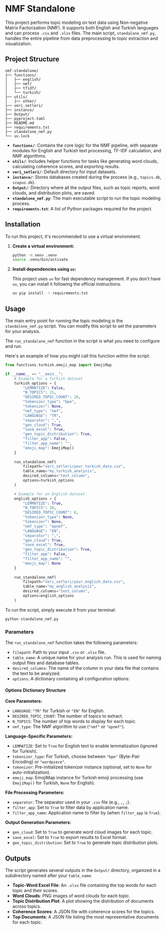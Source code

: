 # NMF Standalone

This project performs topic modeling on text data using Non-negative Matrix Factorization (NMF). It supports both English and Turkish languages and can process `.csv` and `.xlsx` files. The main script, `standalone_nmf.py`, handles the entire pipeline from data preprocessing to topic extraction and visualization.

## Project Structure

```
nmf-standalone/
├── functions/
│   ├── english/
│   ├── nmf/
│   ├── tfidf/
│   └── turkish/
├── utils/
│   ├── other/
├── veri_setleri/
├── instance/
├── Output/
├── pyproject.toml
├── README.md
├── requirements.txt
├── standalone_nmf.py
└── uv.lock
```

-   **`functions/`**: Contains the core logic for the NMF pipeline, with separate modules for English and Turkish text processing, TF-IDF calculation, and NMF algorithms.
-   **`utils/`**: Includes helper functions for tasks like generating word clouds, calculating coherence scores, and exporting results.
-   **`veri_setleri/`**: Default directory for input datasets.
-   **`instance/`**: Stores databases created during the process (e.g., `topics.db`, `scopus.db`).
-   **`Output/`**: Directory where all the output files, such as topic reports, word clouds, and distribution plots, are saved.
-   **`standalone_nmf.py`**: The main executable script to run the topic modeling process.
-   **`requirements.txt`**: A list of Python packages required for the project.

## Installation

To run this project, it's recommended to use a virtual environment.

1.  **Create a virtual environment:**

    ```bash
    python -m venv .venv
    source .venv/bin/activate
    ```

2.  **Install dependencies using `uv`:**

    This project uses `uv` for fast dependency management. If you don't have `uv`, you can install it following the official instructions.

    ```bash
    uv pip install -r requirements.txt
    ```

## Usage

The main entry point for running the topic modeling is the `standalone_nmf.py` script. You can modify this script to set the parameters for your analysis.

The `run_standalone_nmf` function in the script is what you need to configure and run.

Here's an example of how you might call this function within the script:

```python
from functions.turkish.emoji_map import EmojiMap

if __name__ == "__main__":
    # Example for a Turkish dataset
    turkish_options = {
        "LEMMATIZE": False,
        "N_TOPICS": 15,
        "DESIRED_TOPIC_COUNT": 10,
        "tokenizer_type": "bpe",
        "tokenizer": None,
        "nmf_type": "nmf",
        "LANGUAGE": "TR",
        "separator": ",",
        "gen_cloud": True,
        "save_excel": True,
        "gen_topic_distribution": True,
        "filter_app": False,
        "filter_app_name": "",
        "emoji_map": EmojiMap()
    }
    
    run_standalone_nmf(
        filepath="veri_setleri/your_turkish_data.csv",
        table_name="my_turkish_analysis",
        desired_columns="text_column",
        options=turkish_options
    )

    # Example for an English dataset
    english_options = {
        "LEMMATIZE": True,
        "N_TOPICS": 20,
        "DESIRED_TOPIC_COUNT": 8,
        "tokenizer_type": None,
        "tokenizer": None,
        "nmf_type": "opnmf",
        "LANGUAGE": "EN",
        "separator": ",",
        "gen_cloud": True,
        "save_excel": True,
        "gen_topic_distribution": True,
        "filter_app": False,
        "filter_app_name": "",
        "emoji_map": None
    }
    
    run_standalone_nmf(
        filepath="veri_setleri/your_english_data.csv",
        table_name="my_english_analysis",
        desired_columns="text_column",
        options=english_options
    )

```

To run the script, simply execute it from your terminal:

```bash
python standalone_nmf.py
```

### Parameters

The `run_standalone_nmf` function takes the following parameters:

-   `filepath`: Path to your input `.csv` or `.xlsx` file.
-   `table_name`: A unique name for your analysis run. This is used for naming output files and database tables.
-   `desired_columns`: The name of the column in your data file that contains the text to be analyzed.
-   `options`: A dictionary containing all configuration options:

#### Options Dictionary Structure

**Core Parameters:**
-   `LANGUAGE`: `"TR"` for Turkish or `"EN"` for English.
-   `DESIRED_TOPIC_COUNT`: The number of topics to extract.
-   `N_TOPICS`: The number of top words to display for each topic.
-   `nmf_type`: The NMF algorithm to use (`"nmf"` or `"opnmf"`).

**Language-Specific Parameters:**
-   `LEMMATIZE`: Set to `True` for English text to enable lemmatization (ignored for Turkish).
-   `tokenizer_type`: For Turkish, choose between `"bpe"` (Byte-Pair Encoding) or `"wordpiece"`.
-   `tokenizer`: Pre-initialized tokenizer instance (optional, set to `None` for auto-initialization).
-   `emoji_map`: EmojiMap instance for Turkish emoji processing (use `EmojiMap()` for Turkish, `None` for English).

**File Processing Parameters:**
-   `separator`: The separator used in your `.csv` file (e.g., `,`, `;`).
-   `filter_app`: Set to `True` to filter data by application name.
-   `filter_app_name`: Application name to filter by (when `filter_app` is `True`).

**Output Generation Parameters:**
-   `gen_cloud`: Set to `True` to generate word cloud images for each topic.
-   `save_excel`: Set to `True` to export results to Excel format.
-   `gen_topic_distribution`: Set to `True` to generate topic distribution plots.

## Outputs

The script generates several outputs in the `Output/` directory, organized in a subdirectory named after your `table_name`:

-   **Topic-Word Excel File**: An `.xlsx` file containing the top words for each topic and their scores.
-   **Word Clouds**: PNG images of word clouds for each topic.
-   **Topic Distribution Plot**: A plot showing the distribution of documents across topics.
-   **Coherence Scores**: A JSON file with coherence scores for the topics.
-   **Top Documents**: A JSON file listing the most representative documents for each topic.
